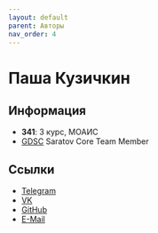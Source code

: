 ```yaml
---
layout: default
parent: Авторы
nav_order: 4
---
```


# Паша Кузичкин

## Информация

- **341**: 3 курс, МОАИС
- [GDSC](https://vk.com/dsc_ssu) Saratov Core Team Member

## Ссылки

- [Telegram](https://t.me/youhaveviolatedthelaw)
- [VK](https://vk.com/awsmpshk)
- [GitHub](https://github.com/kuzichkin2001)
- [E-Mail](kuzichkinpa@gmail.com)
